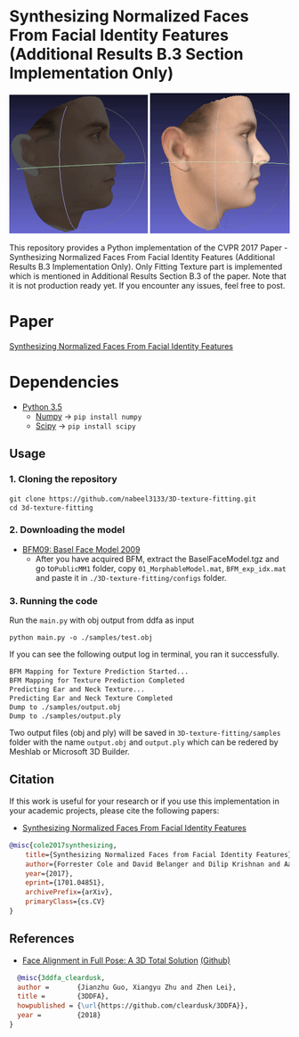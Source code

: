# Synthesizing Normalized Faces From Facial Identity Features (Additional Results B.3 Section Implementation Only)
<p align="center"> 
<img style="display:inline;" src="/images/test_input.gif">
<img style="display:inline;" src="/images/test_output.gif">
</p>

This repository provides a Python implementation of the CVPR 2017 Paper - Synthesizing Normalized Faces From Facial Identity Features (Additional Results B.3 Implementation Only). Only Fitting Texture part is implemented which is mentioned in Additional Results Section B.3 of the paper.
Note that it is not production ready yet. If you encounter any issues, feel free to post.

# Paper
[Synthesizing Normalized Faces From Facial Identity Features](https://arxiv.org/pdf/1701.04851.pdf)

# Dependencies
* [Python 3.5](https://www.python.org/downloads/release/python-352/)
  - [Numpy](https://pypi.org/project/numpy/) -> ```pip install numpy```
  - [Scipy](https://pypi.org/project/scipy/) -> ```pip install scipy```
  
## Usage
### 1. Cloning the repository
```
git clone https://github.com/nabeel3133/3D-texture-fitting.git
cd 3d-texture-fitting
```
### 2. Downloading the model
- [BFM09: Basel Face Model 2009](https://faces.dmi.unibas.ch/bfm/index.php?nav=1-1-0&id=details)
  - After you have acquired BFM, extract the BaselFaceModel.tgz and go to`PublicMM1` folder, copy `01_MorphableModel.mat`, `BFM_exp_idx.mat` and paste it in `./3D-texture-fitting/configs` folder.
  
### 3. Running the code
Run the `main.py` with obj output from ddfa as input
```
python main.py -o ./samples/test.obj
```
If you can see the following output log in terminal, you ran it successfully.
```
BFM Mapping for Texture Prediction Started...
BFM Mapping for Texture Prediction Completed
Predicting Ear and Neck Texture...
Predicting Ear and Neck Texture Completed
Dump to ./samples/output.obj
Dump to ./samples/output.ply
```
Two output files (obj and ply) will be saved in `3D-texture-fitting/samples` folder with the name `output.obj` and `output.ply` which can be redered by Meshlab or Microsoft 3D Builder.

## Citation
If this work is useful for your research or if you use this implementation in your academic projects, please cite the following papers:
- [Synthesizing Normalized Faces From Facial Identity Features](https://arxiv.org/pdf/1701.04851.pdf)
```bibtex
@misc{cole2017synthesizing,
    title={Synthesizing Normalized Faces from Facial Identity Features},
    author={Forrester Cole and David Belanger and Dilip Krishnan and Aaron Sarna and Inbar Mosseri and William T. Freeman},
    year={2017},
    eprint={1701.04851},
    archivePrefix={arXiv},
    primaryClass={cs.CV}
}
```
## References
- [Face Alignment in Full Pose: A 3D Total Solution](https://arxiv.org/abs/1804.01005) [(Github)](https://github.com/cleardusk/3DDFA)
```bibtex
  @misc{3ddfa_cleardusk,
  author =       {Jianzhu Guo, Xiangyu Zhu and Zhen Lei},
  title =        {3DDFA},
  howpublished = {\url{https://github.com/cleardusk/3DDFA}},
  year =         {2018}
}
```
